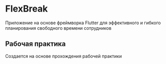 # FlexBreak

Приложение на основе фреймворка Flutter для эффективного и гибкого планирования свободного времени сотрудников

## Рабочая практика

Создается на основе прохождения рабочей практики
